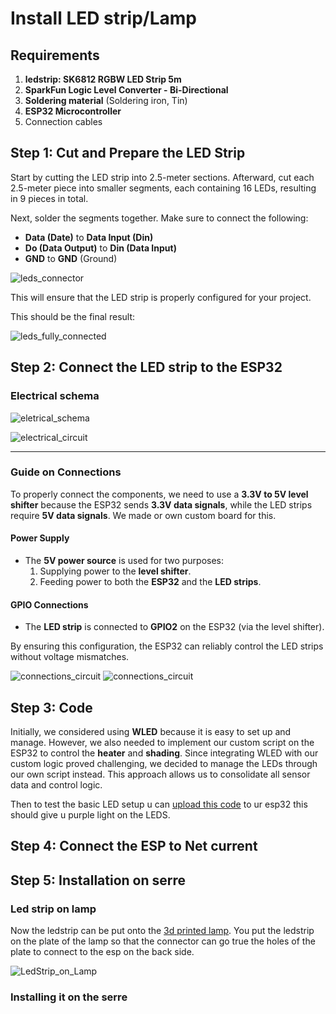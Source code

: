 # Install LED strip/Lamp

## Requirements

1. **ledstrip: SK6812 RGBW LED Strip 5m**
2. **SparkFun Logic Level Converter - Bi-Directional**
3. **Soldering material** (Soldering iron, Tin)
4. **ESP32 Microcontroller**
5. Connection cables

## Step 1: Cut and Prepare the LED Strip

Start by cutting the LED strip into 2.5-meter sections. Afterward, cut each 2.5-meter piece into smaller segments, each containing 16 LEDs, resulting in 9 pieces in total.

Next, solder the segments together. Make sure to connect the following:

- **Data (Date)** to **Data Input (Din)**
- **Do (Data Output)** to **Din (Data Input)**
- **GND** to **GND** (Ground)

![leds_connector](../images/Leds_Connector.jpg)

This will ensure that the LED strip is properly configured for your project.

This should be the final result:

![leds_fully_connected](../images/Leds_Fully_Connected.jpg)

## Step 2: Connect the LED strip to the ESP32

### Electrical schema

![eletrical_schema](../images/Wiring_architecture_diagram.png)

![electrical_circuit](../images/fullCircuit.png)

---

### Guide on Connections

To properly connect the components, we need to use a **3.3V to 5V level shifter** because the ESP32 sends **3.3V data signals**, while the LED strips require **5V data signals**. We made or own custom board for this.

#### Power Supply

- The **5V power source** is used for two purposes:
  1. Supplying power to the **level shifter**.
  2. Feeding power to both the **ESP32** and the **LED strips**.

#### GPIO Connections

- The **LED strip** is connected to **GPIO2** on the ESP32 (via the level shifter).


By ensuring this configuration, the ESP32 can reliably control the LED strips without voltage mismatches.

![connections_circuit](../images/frontSideCircuit2.png)
![connections_circuit](../images/backSideCircuit.png)

## Step 3: Code

Initially, we considered using **WLED** because it is easy to set up and manage. However, we also needed to implement our custom script on the ESP32 to control the **heater** and **shading**. Since integrating WLED with our custom logic proved challenging, we decided to manage the LEDs through our own script instead. This approach allows us to consolidate all sensor data and control logic.

Then to test the basic LED setup u can [upload this code](../../Code/LEDS_Aanstuuren/LEDS_Appart_Aanstuuren.ino) to ur esp32 this should give u purple light on the LEDS.


## Step 4: Connect the ESP to Net current

## Step 5: Installation on serre

### Led strip on lamp

Now the ledstrip can be put onto the [3d printed lamp](../../resources/3D-Tekeningen/PlaatLamp.stl). You put the ledstrip on the plate of the lamp so that the connector can go true the holes of the plate to connect to the esp on the back side.

![LedStrip_on_Lamp](../images/led_strip_on_lamp.jpg)



### Installing it on the serre
